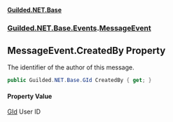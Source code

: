 
#### [Guilded.NET.Base](index 'index')
### [Guilded.NET.Base.Events](index#Guilded_NET_Base_Events 'Guilded.NET.Base.Events').[MessageEvent](MessageEvent 'Guilded.NET.Base.Events.MessageEvent')
## MessageEvent.CreatedBy Property
The identifier of the author of this message.  
```csharp
public Guilded.NET.Base.GId CreatedBy { get; }
```

#### Property Value
[GId](GId 'Guilded.NET.Base.GId')
User ID
